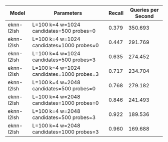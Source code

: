|Model|Parameters|Recall|Queries per Second|
|---|---|---|---|
|eknn-l2lsh|L=100 k=4 w=1024 candidates=500 probes=0|0.379|350.693|
|eknn-l2lsh|L=100 k=4 w=1024 candidates=1000 probes=0|0.447|291.769|
|eknn-l2lsh|L=100 k=4 w=1024 candidates=500 probes=3|0.635|274.452|
|eknn-l2lsh|L=100 k=4 w=1024 candidates=1000 probes=3|0.717|234.704|
|eknn-l2lsh|L=100 k=4 w=2048 candidates=500 probes=0|0.768|279.182|
|eknn-l2lsh|L=100 k=4 w=2048 candidates=1000 probes=0|0.846|241.493|
|eknn-l2lsh|L=100 k=4 w=2048 candidates=500 probes=3|0.922|189.536|
|eknn-l2lsh|L=100 k=4 w=2048 candidates=1000 probes=3|0.960|169.688|
